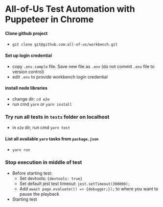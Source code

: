 # All-of-Us Test Automation with Puppeteer in Chrome

#### Clone github project
- `git clone git@github.com:all-of-us/workbench.git`

#### Set up login credential
- copy `.env.sample` file. Save new file as `.env` (do not commit `.env` file to version control)
- edit `.env` to provide workbench login credential

#### install node libraries
- change dir: `cd e2e`
- run cmd `yarn` or `yarn install`

### Try run all tests in `tests` folder on localhost
- in `e2e` dir, run cmd `yarn test`

#### List all available `yarn` tasks from `package.json`
- `yarn run`

### Stop execution in middle of test
* Before starting test:
    * Set devtools: `{devtools: true}`
    * Set default jest test timeout: `jest.setTimeout(300000);`
    * Add `await page.evaluate(() => {debugger;});` to where you want to pause the playback
* Starting test
